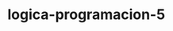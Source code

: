 # logica-programacion-5
<!-- Debe pedirle al usuario que intente adivinar el número secreto por prompt o por input, dicho número será del 1 al 100.
Si el usuario no adivina el número secreto, debe mostrar un mensaje por consola o DOM diciendo: “Ups, el número secreto es incorrecto, vuelve a intentarlo. ” y volver a solicitarle que ingrese un número.
Si el usuario adivina el número secreto debe de mostrar un mensaje por consola o DOM diciendo: “Felicidades, adivinaste el número secreto”. Además debe imprimir por consola o DOM la lista de números introducidos antes de adivinar el número secreto.
El número secreto puede ser introducido manualmente o generar un número aleatorio, pero recuerda que debe ser del 1 al 100.
Debe ser capaz de identificar si el dato de entrada es de tipo number, en caso contrario debe mandar un mensaje de error y volver a solicitar el dato. -->
